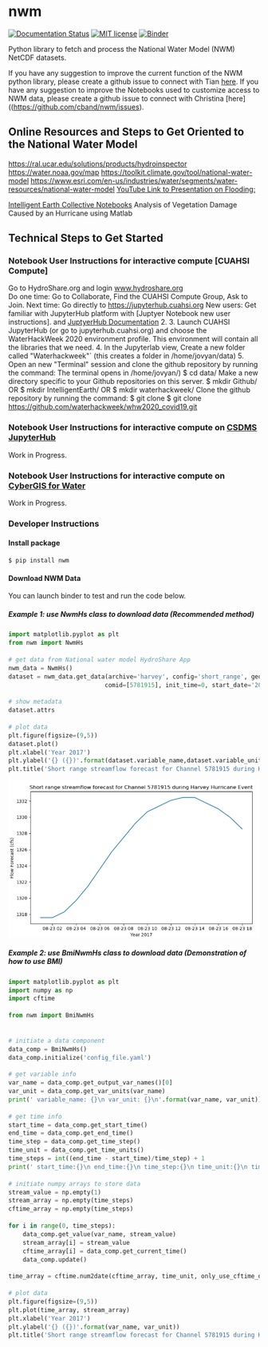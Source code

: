 # nwm
[![Documentation Status](https://readthedocs.org/projects/nwm/badge/?version=latest)](https://nwm.readthedocs.io/en/latest/?badge=latest)
[![MIT license](https://img.shields.io/badge/License-MIT-blue.svg)](https://github.com/gantian127/nwm/blob/master/LICENSE.txt)
[![Binder](https://mybinder.org/badge_logo.svg)](https://mybinder.org/v2/gh/gantian127/nwm/master?filepath=notebooks%2Fnwm.ipynb)



Python library to fetch and process the National Water Model (NWM) NetCDF datasets. 

If you have any suggestion to improve the current function of the NWM python library, please create a github issue to connect with Tian
[here](https://github.com/gantian127/nwm/issues).
If you have any suggestion to improve the Notebooks used to customize access to NWM data, please create a github issue to connect with Christina [here]((https://github.com/cband/nwm/issues).

## Online Resources and Steps to Get Oriented to the National Water Model

https://ral.ucar.edu/solutions/products/hydroinspector
https://water.noaa.gov/map
https://toolkit.climate.gov/tool/national-water-model
https://www.esri.com/en-us/industries/water/segments/water-resources/national-water-model
[YouTube Link to Presentation on Flooding:](https://www.youtube.com/watch?v=vywi-Z8RjY0&feature=youtu.be)

[Intelligent Earth Collective Notebooks](https://www.hydroshare.org/resource/86bf0fc015af49c49805b56f5a13bf21/)
 Analysis of Vegetation Damage Caused by an Hurricane using Matlab 
 
## Technical Steps to Get Started 

### Notebook User Instructions for interactive compute [CUAHSI Compute]

Go to HydroShare.org and login
www.hydroshare.org  
Do one time: Go to Collaborate, Find the CUAHSI Compute Group, Ask to Join.
Next time: Go directly to https://jupyterhub.cuahsi.org
New users: Get familiar with JupyterHub platform with [Juptyer Notebook new user instructions].   and [JuptyerHub Documentation](https://jupyterhub.readthedocs.io/en/stable/index.html)
2. 
3. Launch CUAHSI JupyterHub (or go to jupyterhub.cuahsi.org) and choose the WaterHackWeek 2020 environment profile. This environment will contain all the libraries that we need.
4. In the Jupyterlab view,  Create a new folder called "Waterhackweek"` (this creates a folder in /home/jovyan/data)
5. Open an new "Terminal" session and clone the github repository by running the command:
The terminal opens in /home/jovyan/)
$ cd data/
Make a new directory specific to your Github repositories on this server. 
$ mkdir Github/
OR
$ mkdir IntelligentEarth/
OR
$ mkdir waterhackweek/
Clone the github repository by running the command:
$ git clone 
$ git clone https://github.com/waterhackweek/whw2020_covid19.git

  

### Notebook User Instructions for interactive compute on [CSDMS JupyterHub](https://www)
Work in Progress.

### Notebook User Instructions for interactive compute on [CyberGIS for Water](https://www.hydroshare.org/group/157)
Work in Progress.
 
### Developer Instructions

#### Install package

```
$ pip install nwm
```

#### Download NWM Data
You can launch binder to test and run the code below.

##### Example 1: use NwmHs class to download data (Recommended method)

```python
import matplotlib.pyplot as plt
from nwm import NwmHs

# get data from National water model HydroShare App
nwm_data = NwmHs()
dataset = nwm_data.get_data(archive='harvey', config='short_range', geom='channel_rt', variable='streamflow',
                           comid=[5781915], init_time=0, start_date='2017-08-23')

# show metadata
dataset.attrs

# plot data
plt.figure(figsize=(9,5))
dataset.plot()
plt.xlabel('Year 2017')
plt.ylabel('{} ({})'.format(dataset.variable_name,dataset.variable_unit))
plt.title('Short range streamflow forecast for Channel 5781915 during Harvey Hurricane Event')
```
![ts_plot](docs/source/_static/ts_plot.png)

##### Example 2: use BmiNwmHs class to download data (Demonstration of how to use BMI)

```python
import matplotlib.pyplot as plt
import numpy as np
import cftime

from nwm import BmiNwmHs


# initiate a data component
data_comp = BmiNwmHs()
data_comp.initialize('config_file.yaml')

# get variable info
var_name = data_comp.get_output_var_names()[0]
var_unit = data_comp.get_var_units(var_name)
print(' variable_name: {}\n var_unit: {}\n'.format(var_name, var_unit))

# get time info
start_time = data_comp.get_start_time()
end_time = data_comp.get_end_time()
time_step = data_comp.get_time_step()
time_unit = data_comp.get_time_units()
time_steps = int((end_time - start_time)/time_step) + 1
print(' start_time:{}\n end_time:{}\n time_step:{}\n time_unit:{}\n time_steps:{}\n'.format(start_time, end_time, time_step, time_unit, time_steps))

# initiate numpy arrays to store data
stream_value = np.empty(1)
stream_array = np.empty(time_steps)
cftime_array = np.empty(time_steps)

for i in range(0, time_steps):
    data_comp.get_value(var_name, stream_value)
    stream_array[i] = stream_value
    cftime_array[i] = data_comp.get_current_time()
    data_comp.update()

time_array = cftime.num2date(cftime_array, time_unit, only_use_cftime_datetimes=False, only_use_python_datetimes=True)

# plot data
plt.figure(figsize=(9,5))
plt.plot(time_array, stream_array)
plt.xlabel('Year 2017')
plt.ylabel('{} ({})'.format(var_name, var_unit))
plt.title('Short range streamflow forecast for Channel 5781915 during Harvey Hurricane Event')
```


```

